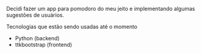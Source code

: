 Decidi fazer um app para pomodoro do meu jeito e implementando algumas sugestões de usuários.

Tecnologias que estão sendo usadas até o momento

- Python (backend)
- ttkbootstrap (frontend)
